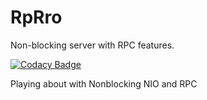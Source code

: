 # RpRro

Non-blocking server with RPC features.

[![Codacy Badge](https://api.codacy.com/project/badge/Grade/63b7304082e643a28bbff2ee3e5e3c6a)](https://app.codacy.com/app/markjohndoyle/nio-playground?utm_source=github.com&utm_medium=referral&utm_content=markjohndoyle/nio-playground&utm_campaign=Badge_Grade_Dashboard)

Playing about with Nonblocking NIO and RPC
